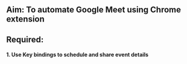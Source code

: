 ## Aim: To automate Google Meet using Chrome extension

## Required:
#### 1. Use Key bindings to schedule and share event details


